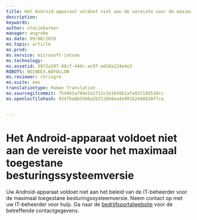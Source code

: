 ```yaml
---
title: Het Android-apparaat voldoet niet aan de vereiste voor de maximaal toegestane besturingssysteemversie | Microsoft Intune
description: 
keywords: 
author: staciebarker
manager: angrobe
ms.date: 09/08/2016
ms.topic: article
ms.prod: 
ms.service: microsoft-intune
ms.technology: 
ms.assetid: 58f2a207-88cf-446c-ac9f-ad10a124e4e2
ROBOTS: NOINDEX,NOFOLLOW
ms.reviewer: chrisgre
ms.suite: ems
translationtype: Human Translation
ms.sourcegitcommit: 7549b5af84e5a1712c2e1649b1afe03718d53dcc
ms.openlocfilehash: 934fba06d386a2b3128b9ea4e991b2d48820ffca


---
```


# Het Android-apparaat voldoet niet aan de vereiste voor het maximaal toegestane besturingssysteemversie

Uw Android-apparaat voldoet niet aan het beleid van de IT-beheerder voor de maximaal toegestane besturingssysteemversie. Neem contact op met uw IT-beheerder voor hulp. Ga naar de [bedrijfsportalwebsite](http://portal.manage.microsoft.com) voor de betreffende contactgegevens.





<!--HONumber=Sep16_HO2-->


